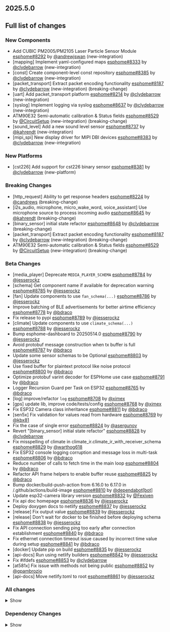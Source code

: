 ## 2025.5.0

## Full list of changes

### New Components

- Add CUBIC PM2005/PM2105 Laser Particle Sensor Module [esphome#8292](https://github.com/esphome/esphome/pull/8292) by [@andrewjswan](https://github.com/andrewjswan) (new-integration)
- [mapping] Implement yaml-configured maps [esphome#8333](https://github.com/esphome/esphome/pull/8333) by [@clydebarrow](https://github.com/clydebarrow) (new-integration)
- [const] Create component-level const repository [esphome#8385](https://github.com/esphome/esphome/pull/8385) by [@clydebarrow](https://github.com/clydebarrow) (new-integration)
- [packet_transport] Extract packet encoding functionality [esphome#8187](https://github.com/esphome/esphome/pull/8187) by [@clydebarrow](https://github.com/clydebarrow) (new-integration) (breaking-change)
- [uart] Add packet_transport platform [esphome#8214](https://github.com/esphome/esphome/pull/8214) by [@clydebarrow](https://github.com/clydebarrow) (new-integration)
- [syslog] Implement logging via syslog [esphome#8637](https://github.com/esphome/esphome/pull/8637) by [@clydebarrow](https://github.com/clydebarrow) (new-integration)
- ATM90E32 Semi-automatic calibration & Status fields [esphome#8529](https://github.com/esphome/esphome/pull/8529) by [@CircuitSetup](https://github.com/CircuitSetup) (new-integration) (breaking-change)
- [sound_level] Add a new sound level sensor [esphome#8737](https://github.com/esphome/esphome/pull/8737) by [@kahrendt](https://github.com/kahrendt) (new-integration)
- [mipi_spi] New display driver for MIPI DBI devices [esphome#8383](https://github.com/esphome/esphome/pull/8383) by [@clydebarrow](https://github.com/clydebarrow) (new-integration)

### New Platforms

- [cst226] Add support for cst226 binary sensor [esphome#8381](https://github.com/esphome/esphome/pull/8381) by [@clydebarrow](https://github.com/clydebarrow) (new-platform)

### Breaking Changes

- [http_request] Ability to get response headers [esphome#8224](https://github.com/esphome/esphome/pull/8224) by [@candrews](https://github.com/candrews) (breaking-change)
- [i2s_audio, microphone, micro_wake_word, voice_assistant] Use microphone source to process incoming audio [esphome#8645](https://github.com/esphome/esphome/pull/8645) by [@kahrendt](https://github.com/kahrendt) (breaking-change)
- [binary_sensor] initial state refactor [esphome#8648](https://github.com/esphome/esphome/pull/8648) by [@clydebarrow](https://github.com/clydebarrow) (breaking-change)
- [packet_transport] Extract packet encoding functionality [esphome#8187](https://github.com/esphome/esphome/pull/8187) by [@clydebarrow](https://github.com/clydebarrow) (new-integration) (breaking-change)
- ATM90E32 Semi-automatic calibration & Status fields [esphome#8529](https://github.com/esphome/esphome/pull/8529) by [@CircuitSetup](https://github.com/CircuitSetup) (new-integration) (breaking-change)

### Beta Changes

- [media_player] Deprecate ``MEDIA_PLAYER_SCHEMA`` [esphome#8784](https://github.com/esphome/esphome/pull/8784) by [@jesserockz](https://github.com/jesserockz)
- [schema] Get component name if available for deprecation warning [esphome#8785](https://github.com/esphome/esphome/pull/8785) by [@jesserockz](https://github.com/jesserockz)
- [fan] Update components to use ``fan_schema(...)`` [esphome#8786](https://github.com/esphome/esphome/pull/8786) by [@jesserockz](https://github.com/jesserockz)
- Improve batching of BLE advertisements for better airtime efficiency [esphome#8778](https://github.com/esphome/esphome/pull/8778) by [@bdraco](https://github.com/bdraco)
- Fix release to pypi [esphome#8789](https://github.com/esphome/esphome/pull/8789) by [@jesserockz](https://github.com/jesserockz)
- [climate] Update components to use ``climate_schema(...)`` [esphome#8788](https://github.com/esphome/esphome/pull/8788) by [@jesserockz](https://github.com/jesserockz)
- Bump esphome-dashboard to 20250514.0 [esphome#8790](https://github.com/esphome/esphome/pull/8790) by [@jesserockz](https://github.com/jesserockz)
- Avoid protobuf message construction when tx buffer is full [esphome#8787](https://github.com/esphome/esphome/pull/8787) by [@bdraco](https://github.com/bdraco)
- Update some sensor schemas to be Optional [esphome#8803](https://github.com/esphome/esphome/pull/8803) by [@jesserockz](https://github.com/jesserockz)
- Use fixed buffer for plaintext protocol like noise protocol [esphome#8800](https://github.com/esphome/esphome/pull/8800) by [@bdraco](https://github.com/bdraco)
- Optimize protobuf varint decoder for ESPHome use case [esphome#8791](https://github.com/esphome/esphome/pull/8791) by [@bdraco](https://github.com/bdraco)
- Logger Recursion Guard per Task on ESP32 [esphome#8765](https://github.com/esphome/esphome/pull/8765) by [@bdraco](https://github.com/bdraco)
- [log] improve/refactor ``log`` [esphome#8708](https://github.com/esphome/esphome/pull/8708) by [@ximex](https://github.com/ximex)
- [gps] update lib, improve code/tests/config [esphome#8768](https://github.com/esphome/esphome/pull/8768) by [@ximex](https://github.com/ximex)
- Fix ESP32 Camera class inheritance [esphome#8811](https://github.com/esphome/esphome/pull/8811) by [@bdraco](https://github.com/bdraco)
- [sen5x] Fix validation for values read from hardware [esphome#8769](https://github.com/esphome/esphome/pull/8769) by [@kbx81](https://github.com/kbx81)
- Fix the case of single error [esphome#8824](https://github.com/esphome/esphome/pull/8824) by [@asergunov](https://github.com/asergunov)
- Revert "[binary_sensor] initial state refactor" [esphome#8828](https://github.com/esphome/esphome/pull/8828) by [@clydebarrow](https://github.com/clydebarrow)
- Fix misspelling of climate in climate_ir.climate_ir_with_receiver_schema [esphome#8829](https://github.com/esphome/esphome/pull/8829) by [@warthog618](https://github.com/warthog618)
- Fix ESP32 console logging corruption and message loss in multi-task [esphome#8806](https://github.com/esphome/esphome/pull/8806) by [@bdraco](https://github.com/bdraco)
- Reduce number of calls to fetch time in the main loop [esphome#8804](https://github.com/esphome/esphome/pull/8804) by [@bdraco](https://github.com/bdraco)
- Refactor API frame helpers to enable buffer reuse [esphome#8825](https://github.com/esphome/esphome/pull/8825) by [@bdraco](https://github.com/bdraco)
- Bump docker/build-push-action from 6.16.0 to 6.17.0 in /.github/actions/build-image [esphome#8810](https://github.com/esphome/esphome/pull/8810) by [@dependabot[bot]](https://github.com/apps/dependabot)
- Update esp32-camera library version [esphome#8832](https://github.com/esphome/esphome/pull/8832) by [@Fexiven](https://github.com/Fexiven)
- Fix api doc homepage [esphome#8836](https://github.com/esphome/esphome/pull/8836) by [@jesserockz](https://github.com/jesserockz)
- Deploy doxygen docs to netlify [esphome#8837](https://github.com/esphome/esphome/pull/8837) by [@jesserockz](https://github.com/jesserockz)
- [release] Fix output value [esphome#8839](https://github.com/esphome/esphome/pull/8839) by [@jesserockz](https://github.com/jesserockz)
- [release] Don't wait for docker to be finished before deploying schema [esphome#8838](https://github.com/esphome/esphome/pull/8838) by [@jesserockz](https://github.com/jesserockz)
- Fix API connection sending ping too early after connection establishment [esphome#8840](https://github.com/esphome/esphome/pull/8840) by [@bdraco](https://github.com/bdraco)
- Fix ethernet connection timeout issue caused by incorrect time value during setup [esphome#8841](https://github.com/esphome/esphome/pull/8841) by [@bdraco](https://github.com/bdraco)
- [docker] Update pip on build [esphome#8835](https://github.com/esphome/esphome/pull/8835) by [@jesserockz](https://github.com/jesserockz)
- [api-docs] Run using netlify builders [esphome#8842](https://github.com/esphome/esphome/pull/8842) by [@jesserockz](https://github.com/jesserockz)
- Fix #ifdefs [esphome#8853](https://github.com/esphome/esphome/pull/8853) by [@clydebarrow](https://github.com/clydebarrow)
- [at581x] Fix issue with methods not being public [esphome#8852](https://github.com/esphome/esphome/pull/8852) by [@gpambrozio](https://github.com/gpambrozio)
- [api-docs] Move netlify.toml to root [esphome#8861](https://github.com/esphome/esphome/pull/8861) by [@jesserockz](https://github.com/jesserockz)

### All changes

<details>
<summary>Show</summary>

- [esp32] Allow pioarduino version 5.3.3 and 5.5.0 [esphome#8526](https://github.com/esphome/esphome/pull/8526) by [@swoboda1337](https://github.com/swoboda1337)
- Update setup to make .temp directory [esphome#8558](https://github.com/esphome/esphome/pull/8558) by [@calumapplepie](https://github.com/calumapplepie)
- [core] make require_framework_version generic [esphome#8412](https://github.com/esphome/esphome/pull/8412) by [@tomaszduda23](https://github.com/tomaszduda23)
- Add support for Waveshare 5.65" ACeP 7-Color display [esphome#8557](https://github.com/esphome/esphome/pull/8557) by [@nhjschulz](https://github.com/nhjschulz)
- [ci] Pin codecov action to v5.4.0 [esphome#8564](https://github.com/esphome/esphome/pull/8564) by [@jesserockz](https://github.com/jesserockz)
- [lvgl] Small buffers in internal RAM [esphome#8523](https://github.com/esphome/esphome/pull/8523) by [@clydebarrow](https://github.com/clydebarrow)
- Use python3 in place of python, as some systems don't emulate the former [esphome#8568](https://github.com/esphome/esphome/pull/8568) by [@calumapplepie](https://github.com/calumapplepie)
- Add typing to protobuf code generator [esphome#8541](https://github.com/esphome/esphome/pull/8541) by [@bdraco](https://github.com/bdraco)
- fix typo `USE_ESP32_VARIANT_ESP32H6` [esphome#8580](https://github.com/esphome/esphome/pull/8580) by [@ximex](https://github.com/ximex)
- [prometheus] Add climate metrics [esphome#8247](https://github.com/esphome/esphome/pull/8247) by [@jzucker2](https://github.com/jzucker2)
- [api] Allow noise encryption key to be set at runtime [esphome#7296](https://github.com/esphome/esphome/pull/7296) by [@kbx81](https://github.com/kbx81)
- [esp32_rmt_led_strip] Add use_dma option [esphome#8270](https://github.com/esphome/esphome/pull/8270) by [@swoboda1337](https://github.com/swoboda1337)
- Add CUBIC PM2005/PM2105 Laser Particle Sensor Module [esphome#8292](https://github.com/esphome/esphome/pull/8292) by [@andrewjswan](https://github.com/andrewjswan) (new-integration)
- [uptime] Add format config for text_sensor [esphome#8304](https://github.com/esphome/esphome/pull/8304) by [@clydebarrow](https://github.com/clydebarrow)
- [mapping] Implement yaml-configured maps [esphome#8333](https://github.com/esphome/esphome/pull/8333) by [@clydebarrow](https://github.com/clydebarrow) (new-integration)
- [analog_threshold] Make thresholds templatable [esphome#8452](https://github.com/esphome/esphome/pull/8452) by [@clydebarrow](https://github.com/clydebarrow)
- [internal_temperature] Add p4 ifdefs [esphome#8484](https://github.com/esphome/esphome/pull/8484) by [@swoboda1337](https://github.com/swoboda1337)
- Sort resolved IP addresses for dashboard [esphome#8536](https://github.com/esphome/esphome/pull/8536) by [@dwmw2](https://github.com/dwmw2)
- Remove duplicate co2 and pressure constants [esphome#8583](https://github.com/esphome/esphome/pull/8583) by [@mgiacomelli](https://github.com/mgiacomelli)
- [remote_receiver] Filtering fixes [esphome#7777](https://github.com/esphome/esphome/pull/7777) by [@swoboda1337](https://github.com/swoboda1337)
- [psram] Add version check to fix 5.3.2 [esphome#8588](https://github.com/esphome/esphome/pull/8588) by [@swoboda1337](https://github.com/swoboda1337)
- Bump esp-idf to 5.1.6 [esphome#8566](https://github.com/esphome/esphome/pull/8566) by [@bdraco](https://github.com/bdraco)
- Update const.py - Add UNIT_MEGAJOULE = "MJ" [esphome#8594](https://github.com/esphome/esphome/pull/8594) by [@Roving-Ronin](https://github.com/Roving-Ronin)
- Implement `min_power` for component `ac_dimmer` using method `trailing` [esphome#8472](https://github.com/esphome/esphome/pull/8472) by [@VasilKalchev](https://github.com/VasilKalchev)
- Rewrite BLE scanner to use a state machine [esphome#8601](https://github.com/esphome/esphome/pull/8601) by [@bdraco](https://github.com/bdraco)
- [http_request] Ability to get response headers [esphome#8224](https://github.com/esphome/esphome/pull/8224) by [@candrews](https://github.com/candrews) (breaking-change)
- [sht4x] Reduce warn spam, added communication check in setup [esphome#8250](https://github.com/esphome/esphome/pull/8250) by [@DjordjeMandic](https://github.com/DjordjeMandic)
- Schema gen action [esphome#8593](https://github.com/esphome/esphome/pull/8593) by [@glmnet](https://github.com/glmnet)
- [i2s_audio, i2s_audio_microphone, i2s_audio_speaker] Add basic support for new esp-idf 5.x.x i2s driver. [esphome#8181](https://github.com/esphome/esphome/pull/8181) by [@luar123](https://github.com/luar123)
- fix schema-gen-ci failures [esphome#8621](https://github.com/esphome/esphome/pull/8621) by [@glmnet](https://github.com/glmnet)
- replace `http` with `https` [esphome#8628](https://github.com/esphome/esphome/pull/8628) by [@ximex](https://github.com/ximex)
- [docker] Use new base container image [esphome#8582](https://github.com/esphome/esphome/pull/8582) by [@jesserockz](https://github.com/jesserockz)
- [i2s_audio] Microphone reads in loop for callbacks shouldn't ever delay [esphome#8625](https://github.com/esphome/esphome/pull/8625) by [@kahrendt](https://github.com/kahrendt)
- [micro_wake_word] Use microphone callback and avoid unnecessary allocation attempts [esphome#8626](https://github.com/esphome/esphome/pull/8626) by [@kahrendt](https://github.com/kahrendt)
- [voice_assisant] support start/continue conversation and deallocate buffers [esphome#8610](https://github.com/esphome/esphome/pull/8610) by [@kahrendt](https://github.com/kahrendt)
- [voice_assistant] Use mic callback and remove esp_adf code [esphome#8627](https://github.com/esphome/esphome/pull/8627) by [@kahrendt](https://github.com/kahrendt)
- [const] Create component-level const repository [esphome#8385](https://github.com/esphome/esphome/pull/8385) by [@clydebarrow](https://github.com/clydebarrow) (new-integration)
- [http_request] Implement for host platform [esphome#8040](https://github.com/esphome/esphome/pull/8040) by [@clydebarrow](https://github.com/clydebarrow)
- Take advantage of clipping to speed image drawing. [esphome#8630](https://github.com/esphome/esphome/pull/8630) by [@lhartmann](https://github.com/lhartmann)
- [touchscreen] Clear interrupt flag before reading touch data. [esphome#8632](https://github.com/esphome/esphome/pull/8632) by [@raineth](https://github.com/raineth)
- [mdns] Support templatable config options for MDNS extra services [esphome#8606](https://github.com/esphome/esphome/pull/8606) by [@heythisisnate](https://github.com/heythisisnate)
- Fix support for ESP32-H2 in deep_sleep [esphome#8290](https://github.com/esphome/esphome/pull/8290) by [@baal86](https://github.com/baal86)
- [const] Move CONF_GAIN_FACTOR to const.py [esphome#8646](https://github.com/esphome/esphome/pull/8646) by [@jesserockz](https://github.com/jesserockz)
- [http_request] Fix request headers [esphome#8644](https://github.com/esphome/esphome/pull/8644) by [@jesserockz](https://github.com/jesserockz)
- add beo4_protocol to remote_base component [esphome#8307](https://github.com/esphome/esphome/pull/8307) by [@aanban](https://github.com/aanban)
- Ensure new const file stays in order [esphome#8642](https://github.com/esphome/esphome/pull/8642) by [@jesserockz](https://github.com/jesserockz)
- [audio, microphone] Add MicrophoneSource helper class [esphome#8641](https://github.com/esphome/esphome/pull/8641) by [@kahrendt](https://github.com/kahrendt)
- [pmsx003] Refactor Imports, Extract Constants, Improve Data Handling & Logging [esphome#8344](https://github.com/esphome/esphome/pull/8344) by [@ximex](https://github.com/ximex)
- Add code to send/receive GoBox infrared control messages. [esphome#7554](https://github.com/esphome/esphome/pull/7554) by [@cvwillegen](https://github.com/cvwillegen)
- [bluetooth_proxy] Allow changing active/passive via api [esphome#8649](https://github.com/esphome/esphome/pull/8649) by [@jesserockz](https://github.com/jesserockz)
- [pmsa003i] code improvements [esphome#8485](https://github.com/esphome/esphome/pull/8485) by [@ximex](https://github.com/ximex)
- [adc] sort variants and add links to reference implementations [esphome#8327](https://github.com/esphome/esphome/pull/8327) by [@ximex](https://github.com/ximex)
- [i2s_audio, microphone, micro_wake_word, voice_assistant] Use microphone source to process incoming audio [esphome#8645](https://github.com/esphome/esphome/pull/8645) by [@kahrendt](https://github.com/kahrendt) (breaking-change)
- [debug] Fix compile errors when using the ESP32-C2 [esphome#7474](https://github.com/esphome/esphome/pull/7474) by [@d51x](https://github.com/d51x)
- [canbus] Add callback for use by other components [esphome#8578](https://github.com/esphome/esphome/pull/8578) by [@clydebarrow](https://github.com/clydebarrow)
- [i2s_audio] Move microphone reads into a task [esphome#8651](https://github.com/esphome/esphome/pull/8651) by [@kahrendt](https://github.com/kahrendt)
- Only warn if the component blocked for a longer time than the last time [esphome#8064](https://github.com/esphome/esphome/pull/8064) by [@numo68](https://github.com/numo68)
- [micro_wake_word] add new VPE features [esphome#8655](https://github.com/esphome/esphome/pull/8655) by [@kahrendt](https://github.com/kahrendt)
- [microphone] Bugfix: protect against starting mic if already started [esphome#8656](https://github.com/esphome/esphome/pull/8656) by [@kahrendt](https://github.com/kahrendt)
- Bump FastLed version to 3.9.16 [esphome#8402](https://github.com/esphome/esphome/pull/8402) by [@andrewjswan](https://github.com/andrewjswan)
- [gree] Add support for YAG remotes [esphome#7418](https://github.com/esphome/esphome/pull/7418) by [@sarthurdev](https://github.com/sarthurdev)
- Add a function to return the I2C address from an I2CDevice object [esphome#8454](https://github.com/esphome/esphome/pull/8454) by [@ilikecake](https://github.com/ilikecake)
- Fix second scrolling run ussue [esphome#8347](https://github.com/esphome/esphome/pull/8347) by [@asergunov](https://github.com/asergunov)
- [alarm_control_panel] Allow sensor to trigger when alarm disarmed [esphome#7746](https://github.com/esphome/esphome/pull/7746) by [@nworbneb](https://github.com/nworbneb)
- Component pca9685 - phase_begin always set to zero [esphome#8379](https://github.com/esphome/esphome/pull/8379) by [@uae007](https://github.com/uae007)
- [remote_base] Fix compile error on IDF [esphome#8664](https://github.com/esphome/esphome/pull/8664) by [@kbx81](https://github.com/kbx81)
- [defines] Fix USE_MICRO_WAKE_WORD position [esphome#8663](https://github.com/esphome/esphome/pull/8663) by [@jesserockz](https://github.com/jesserockz)
- Adding timing budget support for vl53l0x [esphome#7991](https://github.com/esphome/esphome/pull/7991) by [@lastradanet](https://github.com/lastradanet)
- Daikin IR Climate Remote Target Temperature and Fan Modes [esphome#7946](https://github.com/esphome/esphome/pull/7946) by [@bcpearce](https://github.com/bcpearce)
- [i2c] Allow buffers in PSRAM [esphome#8640](https://github.com/esphome/esphome/pull/8640) by [@clydebarrow](https://github.com/clydebarrow)
- Fix CONFIG_LWIP_TCP_RCV_SCALE and CONFIG_TCP_WND_DEFAULT [esphome#8425](https://github.com/esphome/esphome/pull/8425) by [@rwrozelle](https://github.com/rwrozelle)
- support self-signed cert in mqtt [esphome#8650](https://github.com/esphome/esphome/pull/8650) by [@scaiper](https://github.com/scaiper)
- [binary_sensor] initial state refactor [esphome#8648](https://github.com/esphome/esphome/pull/8648) by [@clydebarrow](https://github.com/clydebarrow) (breaking-change)
- Add to_ntc_resistance|temperature sensor filter (esphome/feature-requests#2967) [esphome#7898](https://github.com/esphome/esphome/pull/7898) by [@rhabacker](https://github.com/rhabacker)
- [esp32, debug] Add ``cpu_frequency`` config option and debug sensor [esphome#8542](https://github.com/esphome/esphome/pull/8542) by [@clydebarrow](https://github.com/clydebarrow)
- [voice_assistant] voice assistant can configure enabled wake words [esphome#8657](https://github.com/esphome/esphome/pull/8657) by [@kahrendt](https://github.com/kahrendt)
- [mlx90393] Add verification for register contents [esphome#8279](https://github.com/esphome/esphome/pull/8279) by [@functionpointer](https://github.com/functionpointer)
- Check for missed pulse_meter ISRs in the main loop [esphome#6126](https://github.com/esphome/esphome/pull/6126) by [@TrentHouliston](https://github.com/TrentHouliston)
- [debug] add missing header [esphome#8666](https://github.com/esphome/esphome/pull/8666) by [@kahrendt](https://github.com/kahrendt)
- [microphone] Add software mute and fix wrong type for automations [esphome#8667](https://github.com/esphome/esphome/pull/8667) by [@kahrendt](https://github.com/kahrendt)
- [micro_wake_word] Clarify spectrogram features calculation [esphome#8669](https://github.com/esphome/esphome/pull/8669) by [@kahrendt](https://github.com/kahrendt)
- Add UNIT_MILLIVOLT [esphome#8665](https://github.com/esphome/esphome/pull/8665) by [@DJTerentjev](https://github.com/DJTerentjev)
- Added Banking support to tca9555, fixed input bug [esphome#8003](https://github.com/esphome/esphome/pull/8003) by [@mobrembski](https://github.com/mobrembski)
- Add GDEY0583T81 support [esphome#8668](https://github.com/esphome/esphome/pull/8668) by [@myllyja](https://github.com/myllyja)
- [climate] Fix typo and use ``this->`` [esphome#8678](https://github.com/esphome/esphome/pull/8678) by [@ximex](https://github.com/ximex)
- Add CONF_CONTINUOUS to const.py [esphome#8682](https://github.com/esphome/esphome/pull/8682) by [@ilikecake](https://github.com/ilikecake)
- unify lowercase `x` in hexadecimal values [esphome#8686](https://github.com/esphome/esphome/pull/8686) by [@ximex](https://github.com/ximex)
- [climate_ir_lg] use `this->` [esphome#8687](https://github.com/esphome/esphome/pull/8687) by [@ximex](https://github.com/ximex)
- [packet_transport] Extract packet encoding functionality [esphome#8187](https://github.com/esphome/esphome/pull/8187) by [@clydebarrow](https://github.com/clydebarrow) (new-integration) (breaking-change)
- [esp32_ble_server] Add appearance advertising field [esphome#8672](https://github.com/esphome/esphome/pull/8672) by [@clydebarrow](https://github.com/clydebarrow)
- [packages] Allow list instead of dict for packages [esphome#8688](https://github.com/esphome/esphome/pull/8688) by [@clydebarrow](https://github.com/clydebarrow)
- [lvgl] Add refresh action to re-evaluate initial widget properties [esphome#8675](https://github.com/esphome/esphome/pull/8675) by [@clydebarrow](https://github.com/clydebarrow)
- [image] Support the other Pictogrammers icon sets `memory:` and `mdil:` [esphome#8676](https://github.com/esphome/esphome/pull/8676) by [@clydebarrow](https://github.com/clydebarrow)
- [uart] Add packet_transport platform [esphome#8214](https://github.com/esphome/esphome/pull/8214) by [@clydebarrow](https://github.com/clydebarrow) (new-integration)
- [debug] Show source of last software reboot [esphome#8595](https://github.com/esphome/esphome/pull/8595) by [@clydebarrow](https://github.com/clydebarrow)
- [syslog] Implement logging via syslog [esphome#8637](https://github.com/esphome/esphome/pull/8637) by [@clydebarrow](https://github.com/clydebarrow) (new-integration)
- [cst226] Add support for cst226 binary sensor [esphome#8381](https://github.com/esphome/esphome/pull/8381) by [@clydebarrow](https://github.com/clydebarrow) (new-platform)
- [nextion] Adds a command pacer with `command_spacing` attribute [esphome#7948](https://github.com/esphome/esphome/pull/7948) by [@edwardtfn](https://github.com/edwardtfn)
- [arduino] Always include Arduino.h for Arduino [esphome#8693](https://github.com/esphome/esphome/pull/8693) by [@clydebarrow](https://github.com/clydebarrow)
- [audio, microphone] Quantization Improvements [esphome#8695](https://github.com/esphome/esphome/pull/8695) by [@kahrendt](https://github.com/kahrendt)
- [micro_wake_word] Experimental cutoff adjustments and uses mic sample rate [esphome#8702](https://github.com/esphome/esphome/pull/8702) by [@kahrendt](https://github.com/kahrendt)
- [mics_4514] Add default device class to CO sensor [esphome#8710](https://github.com/esphome/esphome/pull/8710) by [@jesserockz](https://github.com/jesserockz)
- [i2s_audio, mixer, resampler, speaker] Simplify duration played callback [esphome#8703](https://github.com/esphome/esphome/pull/8703) by [@kahrendt](https://github.com/kahrendt)
- [packet_transport] Make some arguments const [esphome#8700](https://github.com/esphome/esphome/pull/8700) by [@clydebarrow](https://github.com/clydebarrow)
- Reserve buffer space to avoid frequent realloc when generating protobuf messages [esphome#8707](https://github.com/esphome/esphome/pull/8707) by [@bdraco](https://github.com/bdraco)
- Preallocate Buffer Space for ESP32-CAM [esphome#8712](https://github.com/esphome/esphome/pull/8712) by [@bdraco](https://github.com/bdraco)
- Correct Protobuf Wire Type for `encode_fixed64` [esphome#8713](https://github.com/esphome/esphome/pull/8713) by [@bdraco](https://github.com/bdraco)
- Avoid Reallocation When Sending Logging Messages [esphome#8714](https://github.com/esphome/esphome/pull/8714) by [@bdraco](https://github.com/bdraco)
- Reserve space in the frame helper when we know in advance how much we need [esphome#8716](https://github.com/esphome/esphome/pull/8716) by [@bdraco](https://github.com/bdraco)
- Require reserve_size in create_buffer to reduce realloc overhead [esphome#8715](https://github.com/esphome/esphome/pull/8715) by [@bdraco](https://github.com/bdraco)
- [key_collector] enable/disable [esphome#8718](https://github.com/esphome/esphome/pull/8718) by [@ssieb](https://github.com/ssieb)
- Increase zeroconf timeout to 10 seconds [esphome#8670](https://github.com/esphome/esphome/pull/8670) by [@bdraco](https://github.com/bdraco)
- Consolidate ``write_raw_`` implementation to reduce code duplication [esphome#8717](https://github.com/esphome/esphome/pull/8717) by [@bdraco](https://github.com/bdraco)
- Improve BLE Connection Reliability by Enabling Software Coexistence [esphome#8683](https://github.com/esphome/esphome/pull/8683) by [@bdraco](https://github.com/bdraco)
- Optimize bluetooth_proxy memory copy and reduce reallocs [esphome#8723](https://github.com/esphome/esphome/pull/8723) by [@bdraco](https://github.com/bdraco)
- ATM90E32 Semi-automatic calibration & Status fields [esphome#8529](https://github.com/esphome/esphome/pull/8529) by [@CircuitSetup](https://github.com/CircuitSetup) (new-integration) (breaking-change)
- [api] Synchronise api.proto between repos [esphome#8720](https://github.com/esphome/esphome/pull/8720) by [@jesserockz](https://github.com/jesserockz)
- [valve] Tidy up template publish action location [esphome#8731](https://github.com/esphome/esphome/pull/8731) by [@jesserockz](https://github.com/jesserockz)
- [valve] Move to use ``valve_schema(..)`` instead of ``VALVE_SCHEMA`` [esphome#8730](https://github.com/esphome/esphome/pull/8730) by [@jesserockz](https://github.com/jesserockz)
- [lock] Tidy up template publish action and lockstate locations [esphome#8729](https://github.com/esphome/esphome/pull/8729) by [@jesserockz](https://github.com/jesserockz)
- [update] Move to use ``update_schema(..)`` instead of ``UPDATE_SCHEMA`` [esphome#8726](https://github.com/esphome/esphome/pull/8726) by [@jesserockz](https://github.com/jesserockz)
- [text] Move to use ``text_schema(..)`` instead of ``TEXT_SCHEMA`` [esphome#8727](https://github.com/esphome/esphome/pull/8727) by [@jesserockz](https://github.com/jesserockz)
- [lock] Move to use ``lock_schema(..)`` instead of ``LOCK_SCHEMA`` [esphome#8728](https://github.com/esphome/esphome/pull/8728) by [@jesserockz](https://github.com/jesserockz)
- [config] Use ``cv.UNDEFINED`` instead of adhoc ``_UNDEF`` objects [esphome#8725](https://github.com/esphome/esphome/pull/8725) by [@jesserockz](https://github.com/jesserockz)
- [audio, microphone] - Allow MicrophoneSource to passively capture/optimization [esphome#8732](https://github.com/esphome/esphome/pull/8732) by [@kahrendt](https://github.com/kahrendt)
- [audio] Bump esp-audio-libs to version 1.1.4 for speed optimizations [esphome#8739](https://github.com/esphome/esphome/pull/8739) by [@kahrendt](https://github.com/kahrendt)
- [i2s_audio] Fix: Slot bit-width for ESP32 variant [esphome#8738](https://github.com/esphome/esphome/pull/8738) by [@kahrendt](https://github.com/kahrendt)
- [voice_assistant] Bugfix: Properly detect states where mic is running [esphome#8745](https://github.com/esphome/esphome/pull/8745) by [@kahrendt](https://github.com/kahrendt)
- [sound_level] Add a new sound level sensor [esphome#8737](https://github.com/esphome/esphome/pull/8737) by [@kahrendt](https://github.com/kahrendt) (new-integration)
- [one_wire][dallas_temp] adjust timings and reduce disabled interrupts [esphome#8744](https://github.com/esphome/esphome/pull/8744) by [@ssieb](https://github.com/ssieb)
- MQTT: fan direction control added [esphome#8022](https://github.com/esphome/esphome/pull/8022) by [@mbronk](https://github.com/mbronk)
- [config] Add entity schema consts with deprecation log [esphome#8747](https://github.com/esphome/esphome/pull/8747) by [@jesserockz](https://github.com/jesserockz)
- Fix ESP32 API Disconnects Caused by Concurrent Logger Writes [esphome#8736](https://github.com/esphome/esphome/pull/8736) by [@bdraco](https://github.com/bdraco)
- [vscode] provide version to editor [esphome#8752](https://github.com/esphome/esphome/pull/8752) by [@glmnet](https://github.com/glmnet)
- [i2s_audio] Correct a microphone with a DC offset signal [esphome#8751](https://github.com/esphome/esphome/pull/8751) by [@kahrendt](https://github.com/kahrendt)
- [config] Deprecate other ``*_SCHEMA`` constants [esphome#8748](https://github.com/esphome/esphome/pull/8748) by [@jesserockz](https://github.com/jesserockz)
- [opentherm] Update to use schema methods [esphome#8756](https://github.com/esphome/esphome/pull/8756) by [@jesserockz](https://github.com/jesserockz)
- [factory_reset] Use switch_schema method [esphome#8757](https://github.com/esphome/esphome/pull/8757) by [@jesserockz](https://github.com/jesserockz)
- [sprinkler] Use number_schema method [esphome#8759](https://github.com/esphome/esphome/pull/8759) by [@jesserockz](https://github.com/jesserockz)
- [tm1638] Use switch_schema method [esphome#8758](https://github.com/esphome/esphome/pull/8758) by [@jesserockz](https://github.com/jesserockz)
- [airthings] Remove unnecessary schema [esphome#8760](https://github.com/esphome/esphome/pull/8760) by [@jesserockz](https://github.com/jesserockz)
- [ble_client] Use text_sensor_schema method [esphome#8761](https://github.com/esphome/esphome/pull/8761) by [@jesserockz](https://github.com/jesserockz)
- [sml] Use text_sensor_schema method [esphome#8762](https://github.com/esphome/esphome/pull/8762) by [@jesserockz](https://github.com/jesserockz)
- [udp, syslog] fix clang tidy [esphome#8755](https://github.com/esphome/esphome/pull/8755) by [@tomaszduda23](https://github.com/tomaszduda23)
- Avoid iterating clients twice in the api_server loop [esphome#8733](https://github.com/esphome/esphome/pull/8733) by [@bdraco](https://github.com/bdraco)
- [clang] clang tidy support with zephyr [esphome#8352](https://github.com/esphome/esphome/pull/8352) by [@tomaszduda23](https://github.com/tomaszduda23)
- Fix missing recursion guard release on ESP8266 [esphome#8766](https://github.com/esphome/esphome/pull/8766) by [@bdraco](https://github.com/bdraco)
- [schema] Deploy schema after release workflow finished [esphome#8767](https://github.com/esphome/esphome/pull/8767) by [@jesserockz](https://github.com/jesserockz)
- [config] Deprecate more ``*_SCHEMA`` constants [esphome#8763](https://github.com/esphome/esphome/pull/8763) by [@jesserockz](https://github.com/jesserockz)
- [gps] Add hdop sensor [esphome#8680](https://github.com/esphome/esphome/pull/8680) by [@realzoulou](https://github.com/realzoulou)
- In case of proto-diff show changes and archive generated [esphome#8698](https://github.com/esphome/esphome/pull/8698) by [@dala318](https://github.com/dala318)
- [climate] Fix climate_schema [esphome#8772](https://github.com/esphome/esphome/pull/8772) by [@jesserockz](https://github.com/jesserockz)
- Tuya Select - Add int_datapoint option [esphome#8393](https://github.com/esphome/esphome/pull/8393) by [@Cossid](https://github.com/Cossid)
- [select] Tidy schema generation [esphome#8775](https://github.com/esphome/esphome/pull/8775) by [@jesserockz](https://github.com/jesserockz)
- [demo] Clean up schema deprecations, add test [esphome#8771](https://github.com/esphome/esphome/pull/8771) by [@jesserockz](https://github.com/jesserockz)
- [template] Use alarm_control_panel_schema method [esphome#8764](https://github.com/esphome/esphome/pull/8764) by [@jesserockz](https://github.com/jesserockz)
- [cover] Update components to use ``cover_schema(...)`` [esphome#8770](https://github.com/esphome/esphome/pull/8770) by [@jesserockz](https://github.com/jesserockz)
- [switch] Fix schema generation [esphome#8774](https://github.com/esphome/esphome/pull/8774) by [@jesserockz](https://github.com/jesserockz)
- [esp32] improve `gpio` [esphome#8709](https://github.com/esphome/esphome/pull/8709) by [@ximex](https://github.com/ximex)
- [text_sensor] Fix schema generation [esphome#8773](https://github.com/esphome/esphome/pull/8773) by [@jesserockz](https://github.com/jesserockz)
- [audio] Fix: Decoder stops unnecessarily after a potential failure is detected. [esphome#8776](https://github.com/esphome/esphome/pull/8776) by [@gnumpi](https://github.com/gnumpi)
- [esp32][esp8266] use low-level pin control for ISR gpio [esphome#8743](https://github.com/esphome/esphome/pull/8743) by [@ssieb](https://github.com/ssieb)
- [online_image] Support 24 bit bmp images [esphome#8612](https://github.com/esphome/esphome/pull/8612) by [@jesserockz](https://github.com/jesserockz)
- [mipi_spi] New display driver for MIPI DBI devices [esphome#8383](https://github.com/esphome/esphome/pull/8383) by [@clydebarrow](https://github.com/clydebarrow) (new-integration)
- [media_player] Deprecate ``MEDIA_PLAYER_SCHEMA`` [esphome#8784](https://github.com/esphome/esphome/pull/8784) by [@jesserockz](https://github.com/jesserockz)
- [schema] Get component name if available for deprecation warning [esphome#8785](https://github.com/esphome/esphome/pull/8785) by [@jesserockz](https://github.com/jesserockz)
- [fan] Update components to use ``fan_schema(...)`` [esphome#8786](https://github.com/esphome/esphome/pull/8786) by [@jesserockz](https://github.com/jesserockz)
- Improve batching of BLE advertisements for better airtime efficiency [esphome#8778](https://github.com/esphome/esphome/pull/8778) by [@bdraco](https://github.com/bdraco)
- Fix release to pypi [esphome#8789](https://github.com/esphome/esphome/pull/8789) by [@jesserockz](https://github.com/jesserockz)
- [climate] Update components to use ``climate_schema(...)`` [esphome#8788](https://github.com/esphome/esphome/pull/8788) by [@jesserockz](https://github.com/jesserockz)
- Bump esphome-dashboard to 20250514.0 [esphome#8790](https://github.com/esphome/esphome/pull/8790) by [@jesserockz](https://github.com/jesserockz)
- Avoid protobuf message construction when tx buffer is full [esphome#8787](https://github.com/esphome/esphome/pull/8787) by [@bdraco](https://github.com/bdraco)
- Update some sensor schemas to be Optional [esphome#8803](https://github.com/esphome/esphome/pull/8803) by [@jesserockz](https://github.com/jesserockz)
- Use fixed buffer for plaintext protocol like noise protocol [esphome#8800](https://github.com/esphome/esphome/pull/8800) by [@bdraco](https://github.com/bdraco)
- Optimize protobuf varint decoder for ESPHome use case [esphome#8791](https://github.com/esphome/esphome/pull/8791) by [@bdraco](https://github.com/bdraco)
- Logger Recursion Guard per Task on ESP32 [esphome#8765](https://github.com/esphome/esphome/pull/8765) by [@bdraco](https://github.com/bdraco)
- [log] improve/refactor ``log`` [esphome#8708](https://github.com/esphome/esphome/pull/8708) by [@ximex](https://github.com/ximex)
- [gps] update lib, improve code/tests/config [esphome#8768](https://github.com/esphome/esphome/pull/8768) by [@ximex](https://github.com/ximex)
- Fix ESP32 Camera class inheritance [esphome#8811](https://github.com/esphome/esphome/pull/8811) by [@bdraco](https://github.com/bdraco)
- [sen5x] Fix validation for values read from hardware [esphome#8769](https://github.com/esphome/esphome/pull/8769) by [@kbx81](https://github.com/kbx81)
- Fix the case of single error [esphome#8824](https://github.com/esphome/esphome/pull/8824) by [@asergunov](https://github.com/asergunov)
- Revert "[binary_sensor] initial state refactor" [esphome#8828](https://github.com/esphome/esphome/pull/8828) by [@clydebarrow](https://github.com/clydebarrow)
- Fix misspelling of climate in climate_ir.climate_ir_with_receiver_schema [esphome#8829](https://github.com/esphome/esphome/pull/8829) by [@warthog618](https://github.com/warthog618)
- Fix ESP32 console logging corruption and message loss in multi-task [esphome#8806](https://github.com/esphome/esphome/pull/8806) by [@bdraco](https://github.com/bdraco)
- Reduce number of calls to fetch time in the main loop [esphome#8804](https://github.com/esphome/esphome/pull/8804) by [@bdraco](https://github.com/bdraco)
- Refactor API frame helpers to enable buffer reuse [esphome#8825](https://github.com/esphome/esphome/pull/8825) by [@bdraco](https://github.com/bdraco)
- Update esp32-camera library version [esphome#8832](https://github.com/esphome/esphome/pull/8832) by [@Fexiven](https://github.com/Fexiven)
- Fix api doc homepage [esphome#8836](https://github.com/esphome/esphome/pull/8836) by [@jesserockz](https://github.com/jesserockz)
- Deploy doxygen docs to netlify [esphome#8837](https://github.com/esphome/esphome/pull/8837) by [@jesserockz](https://github.com/jesserockz)
- [release] Fix output value [esphome#8839](https://github.com/esphome/esphome/pull/8839) by [@jesserockz](https://github.com/jesserockz)
- [release] Don't wait for docker to be finished before deploying schema [esphome#8838](https://github.com/esphome/esphome/pull/8838) by [@jesserockz](https://github.com/jesserockz)
- Fix API connection sending ping too early after connection establishment [esphome#8840](https://github.com/esphome/esphome/pull/8840) by [@bdraco](https://github.com/bdraco)
- Fix ethernet connection timeout issue caused by incorrect time value during setup [esphome#8841](https://github.com/esphome/esphome/pull/8841) by [@bdraco](https://github.com/bdraco)
- [docker] Update pip on build [esphome#8835](https://github.com/esphome/esphome/pull/8835) by [@jesserockz](https://github.com/jesserockz)
- [api-docs] Run using netlify builders [esphome#8842](https://github.com/esphome/esphome/pull/8842) by [@jesserockz](https://github.com/jesserockz)
- Fix #ifdefs [esphome#8853](https://github.com/esphome/esphome/pull/8853) by [@clydebarrow](https://github.com/clydebarrow)
- [at581x] Fix issue with methods not being public [esphome#8852](https://github.com/esphome/esphome/pull/8852) by [@gpambrozio](https://github.com/gpambrozio)
- [api-docs] Move netlify.toml to root [esphome#8861](https://github.com/esphome/esphome/pull/8861) by [@jesserockz](https://github.com/jesserockz)
</details>

### Dependency Changes

<details>
<summary>Show</summary>

- Bump ruff from 0.11.2 to 0.11.4 [esphome#8538](https://github.com/esphome/esphome/pull/8538) by [@dependabot[bot]](https://github.com/apps/dependabot)
- Bump pytest-cov from 6.0.0 to 6.1.1 [esphome#8537](https://github.com/esphome/esphome/pull/8537) by [@dependabot[bot]](https://github.com/apps/dependabot)
- Bump ruff from 0.11.4 to 0.11.5 [esphome#8546](https://github.com/esphome/esphome/pull/8546) by [@dependabot[bot]](https://github.com/apps/dependabot)
- Bump codecov/codecov-action from 5.4.0 to 5.4.2 [esphome#8572](https://github.com/esphome/esphome/pull/8572) by [@dependabot[bot]](https://github.com/apps/dependabot)
- Bump aioesphomeapi from 29.10.0 to 30.0.1 [esphome#8579](https://github.com/esphome/esphome/pull/8579) by [@dependabot[bot]](https://github.com/apps/dependabot)
- Bump ruff from 0.11.5 to 0.11.6 [esphome#8587](https://github.com/esphome/esphome/pull/8587) by [@dependabot[bot]](https://github.com/apps/dependabot)
- Bump actions/download-artifact from 4.2.1 to 4.3.0 [esphome#8617](https://github.com/esphome/esphome/pull/8617) by [@dependabot[bot]](https://github.com/apps/dependabot)
- Bump docker/build-push-action from 6.15.0 to 6.16.0 in /.github/actions/build-image [esphome#8619](https://github.com/esphome/esphome/pull/8619) by [@dependabot[bot]](https://github.com/apps/dependabot)
- Bump ruff from 0.11.6 to 0.11.7 [esphome#8615](https://github.com/esphome/esphome/pull/8615) by [@dependabot[bot]](https://github.com/apps/dependabot)
- Bump setuptools from 78.1.0 to 79.0.1 [esphome#8614](https://github.com/esphome/esphome/pull/8614) by [@dependabot[bot]](https://github.com/apps/dependabot)
- Bump actions/setup-python from 5.5.0 to 5.6.0 [esphome#8618](https://github.com/esphome/esphome/pull/8618) by [@dependabot[bot]](https://github.com/apps/dependabot)
- Bump actions/setup-python from 5.5.0 to 5.6.0 in /.github/actions/restore-python [esphome#8616](https://github.com/esphome/esphome/pull/8616) by [@dependabot[bot]](https://github.com/apps/dependabot)
- Bump setuptools from 79.0.1 to 80.3.1 [esphome#8696](https://github.com/esphome/esphome/pull/8696) by [@dependabot[bot]](https://github.com/apps/dependabot)
- Bump aioesphomeapi from 30.0.1 to 30.1.0 [esphome#8652](https://github.com/esphome/esphome/pull/8652) by [@dependabot[bot]](https://github.com/apps/dependabot)
- Bump pylint from 3.3.6 to 3.3.7 [esphome#8706](https://github.com/esphome/esphome/pull/8706) by [@dependabot[bot]](https://github.com/apps/dependabot)
- Bump yamllint from 1.37.0 to 1.37.1 [esphome#8705](https://github.com/esphome/esphome/pull/8705) by [@dependabot[bot]](https://github.com/apps/dependabot)
- Bump ruff from 0.11.7 to 0.11.8 [esphome#8721](https://github.com/esphome/esphome/pull/8721) by [@dependabot[bot]](https://github.com/apps/dependabot)
- Bump puremagic from 1.28 to 1.29 [esphome#8722](https://github.com/esphome/esphome/pull/8722) by [@dependabot[bot]](https://github.com/apps/dependabot)
- Bump aioesphomeapi from 30.1.0 to 30.2.0 [esphome#8734](https://github.com/esphome/esphome/pull/8734) by [@dependabot[bot]](https://github.com/apps/dependabot)
- Bump ruff from 0.11.8 to 0.11.9 [esphome#8735](https://github.com/esphome/esphome/pull/8735) by [@dependabot[bot]](https://github.com/apps/dependabot)
- Bump zeroconf from 0.146.5 to 0.147.0 [esphome#8754](https://github.com/esphome/esphome/pull/8754) by [@dependabot[bot]](https://github.com/apps/dependabot)
- Bump setuptools from 80.3.1 to 80.4.0 [esphome#8753](https://github.com/esphome/esphome/pull/8753) by [@dependabot[bot]](https://github.com/apps/dependabot)
- Bump docker/build-push-action from 6.16.0 to 6.17.0 in /.github/actions/build-image [esphome#8810](https://github.com/esphome/esphome/pull/8810) by [@dependabot[bot]](https://github.com/apps/dependabot)
</details>

